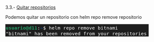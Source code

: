 3.3.- [Quitar repositorios](https://github.com/mikkgh/helm/blob/main/3.3.md)

Podemos quitar un repositorio con helm repo remove repositorio

![imagen](https://github.com/mikkgh/helm/blob/main/imagenes/3.3.png)
